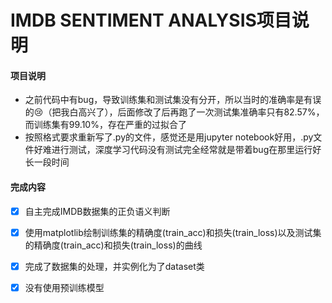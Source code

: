 # IMDB SENTIMENT ANALYSIS项目说明

#### 项目说明

- 之前代码中有bug，导致训练集和测试集没有分开，所以当时的准确率是有误的:cry:（把我白高兴了），后面修改了后再跑了一次测试集准确率只有82.57%，而训练集有99.10%，存在严重的过拟合了
- 按照格式要求重新写了.py的文件，感觉还是用jupyter notebook好用，.py文件好难进行测试，深度学习代码没有测试完全经常就是带着bug在那里运行好长一段时间

#### 完成内容

- [x] 自主完成IMDB数据集的正负语义判断

- [x] 使用matplotlib绘制训练集的精确度(train_acc)和损失(train_loss)以及测试集的精确度(train_acc)和损失(train_loss)的曲线

- [x] 完成了数据集的处理，并实例化为了dataset类
- [x] 没有使用预训练模型